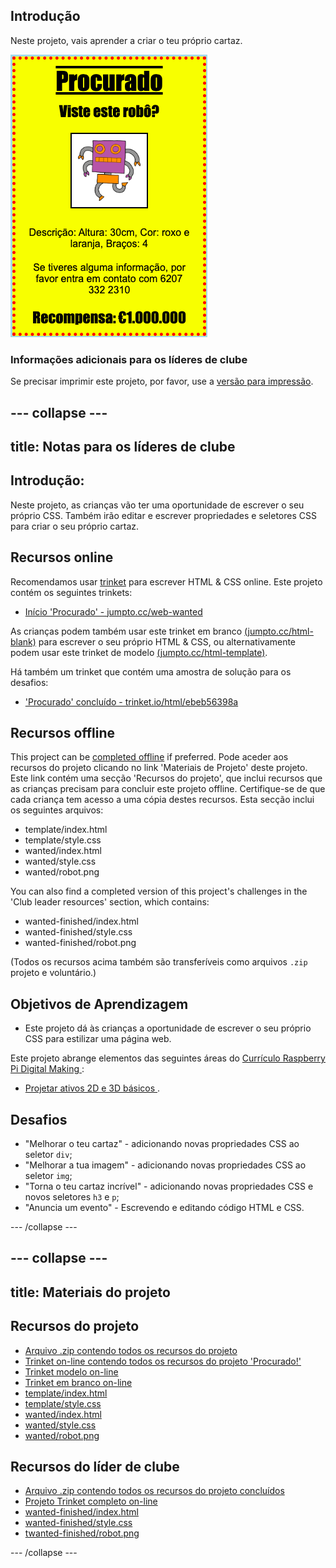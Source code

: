 ## Introdução

Neste projeto, vais aprender a criar o teu próprio cartaz.

![captura de ecrã](images/wanted-final.png)

### Informações adicionais para os líderes de clube

Se precisar imprimir este projeto, por favor, use a [versão para impressão](https://projects.raspberrypi.org/en/projects/wanted/print).

## \--- collapse \---

## title: Notas para os líderes de clube

## Introdução:

Neste projeto, as crianças vão ter uma oportunidade de escrever o seu próprio CSS. Também irão editar e escrever propriedades e seletores CSS para criar o seu próprio cartaz.

## Recursos online

Recomendamos usar [trinket](https://trinket.io/) para escrever HTML & CSS online. Este projeto contém os seguintes trinkets:

* [Início 'Procurado' - jumpto.cc/web-wanted](http://jumpto.cc/web-wanted)

As crianças podem também usar este trinket em branco [(jumpto.cc/html-blank)](http://jumpto.cc/html-blank) para escrever o seu próprio HTML & CSS, ou alternativamente podem usar este trinket de modelo [(jumpto.cc/html-template)](http://jumpto.cc/html-template).

Há também um trinket que contém uma amostra de solução para os desafios:

* ['Procurado' concluído - trinket.io/html/ebeb56398a](https://trinket.io/html/ebeb56398a)

## Recursos offline

This project can be [completed offline](https://rpf.io/html-offline) if preferred. Pode aceder aos recursos do projeto clicando no link 'Materiais de Projeto' deste projeto. Este link contém uma secção 'Recursos do projeto', que inclui recursos que as crianças precisam para concluir este projeto offline. Certifique-se de que cada criança tem acesso a uma cópia destes recursos. Esta secção inclui os seguintes arquivos:

* template/index.html
* template/style.css
* wanted/index.html
* wanted/style.css
* wanted/robot.png

You can also find a completed version of this project's challenges in the 'Club leader resources' section, which contains:

* wanted-finished/index.html
* wanted-finished/style.css
* wanted-finished/robot.png

(Todos os recursos acima também são transferíveis como arquivos `.zip` projeto e voluntário.)

## Objetivos de Aprendizagem

* Este projeto dá às crianças a oportunidade de escrever o seu próprio CSS para estilizar uma página web.

Este projeto abrange elementos das seguintes áreas do [ Currículo Raspberry Pi Digital Making ](http://rpf.io/curriculum):

* [ Projetar ativos 2D e 3D básicos ](https://www.raspberrypi.org/curriculum/design/creator).

## Desafios

* "Melhorar o teu cartaz" - adicionando novas propriedades CSS ao seletor `div`;
* "Melhorar a tua imagem" - adicionando novas propriedades CSS ao seletor `img`;
* "Torna o teu cartaz incrível" - adicionando novas propriedades CSS e novos seletores `h3` e `p`;
* "Anuncia um evento" - Escrevendo e editando código HTML e CSS.

\--- /collapse \---

## \--- collapse \---

## title: Materiais do projeto

## Recursos do projeto

* [Arquivo .zip contendo todos os recursos do projeto](https://rpf.io/p/en/wanted-go)
* [Trinket on-line contendo todos os recursos do projeto 'Procurado!'](http://jumpto.cc/web-wanted)
* [Trinket modelo on-line](http://jumpto.cc/trinket-template)
* [Trinket em branco on-line](http://jumpto.cc/trinket-blank)
* [template/index.html](resources/template-index.html)
* [template/style.css](resources/template-style.css)
* [wanted/index.html](resources/wanted-index.html)
* [wanted/style.css](resources/wanted-style.css)
* [wanted/robot.png](resources/wanted-robot.png)

## Recursos do líder de clube

* [Arquivo .zip contendo todos os recursos do projeto concluídos](https://rpf.io/p/en/wanted-go)
* [Projeto Trinket completo on-line](https://trinket.io/html/ebeb56398a)
* [wanted-finished/index.html](resources/wanted-finished-index.html)
* [wanted-finished/style.css](resources/wanted-finished-style.css)
* [twanted-finished/robot.png](resources/twanted-finished-robot.png)

\--- /collapse \---